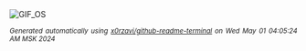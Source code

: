 <div align="justify">
<picture>
    <source media="(prefers-color-scheme: dark)" srcset="https://i.ibb.co/7tTxmm9/output-gif.gif">
    <source media="(prefers-color-scheme: light)" srcset="https://i.ibb.co/7tTxmm9/output-gif.gif">
    <img alt="GIF_OS" src="https://i.ibb.co/7tTxmm9/output-gif.gif">
</picture>

<sub><i>Generated automatically using [x0rzavi/github-readme-terminal](https://github.com/x0rzavi/github-readme-terminal) on Wed May 01 04:05:24 AM MSK 2024</i></sub>

</div>

<!-- Image deletion URL: https://ibb.co/3m85ZZJ/43b5f2061e1a8f1bb6c6a7852b600a1f -->